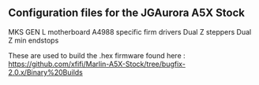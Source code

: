 ## Configuration files for the JGAurora A5X Stock

MKS GEN L motherboard
A4988 specific firm drivers
Dual Z steppers
Dual Z min endstops

These are used to build the .hex firmware found here : https://github.com/xfifi/Marlin-A5X-Stock/tree/bugfix-2.0.x/Binary%20Builds
